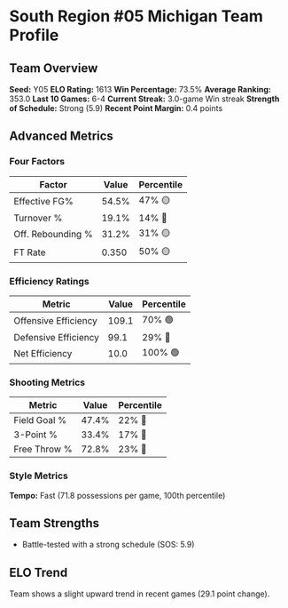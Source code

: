 # South Region #05 Michigan Team Profile
## Team Overview
**Seed:** Y05
**ELO Rating:** 1613
**Win Percentage:** 73.5%
**Average Ranking:** 353.0
**Last 10 Games:** 6-4
**Current Streak:** 3.0-game Win streak
**Strength of Schedule:** Strong (5.9)
**Recent Point Margin:** 0.4 points

## Advanced Metrics
### Four Factors
| Factor | Value | Percentile |
|--------|-------|------------|
| Effective FG% | 54.5% | 47% 🟡 |
| Turnover % | 19.1% | 14% 🔴 |
| Off. Rebounding % | 31.2% | 31% 🟡 |
| FT Rate | 0.350 | 50% 🟡 |

### Efficiency Ratings
| Metric | Value | Percentile |
|--------|-------|------------|
| Offensive Efficiency | 109.1 | 70% 🟢 |
| Defensive Efficiency | 99.1 | 29% 🔴 |
| Net Efficiency | 10.0 | 100% 🟢 |

### Shooting Metrics
| Metric | Value | Percentile |
|--------|-------|------------|
| Field Goal % | 47.4% | 22% 🔴 |
| 3-Point % | 33.4% | 17% 🔴 |
| Free Throw % | 72.8% | 23% 🔴 |

### Style Metrics
**Tempo:** Fast (71.8 possessions per game, 100th percentile)

## Team Strengths
* Battle-tested with a strong schedule (SOS: 5.9)

## ELO Trend
Team shows a slight upward trend in recent games (29.1 point change).

